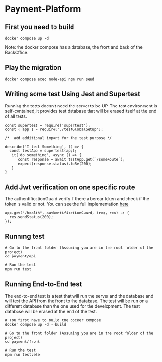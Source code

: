 # Payment-Platform

## First you need to build
`docker compose up -d`

Note: the docker compose has a database, the front and back of the BackOffice.

## Play the migration

`docker compose exec node-api npm run seed`

## Writing some test Using Jest and Supertest 

Running the tests doesn't need the server to be UP, The test environment is self-contained, it provides test database that will be erased itself at the end of all tests.

```
const supertest = require('supertest');
const { app } = require('./testGlobalSetup');

/*  add additional import for the test purpose */

describe('I test Something', () => {
  const testApp = supertest(app);
   it('do something', async () => {
      const response = await testApp.get(`/someRoute`);
      expect(response.status).toBe(200);
   }
}

```

## Add Jwt verification on one specific route

The authentificationGuard verify if there a berear token and check if the token is valid or not. You can see the full implementation [here](https://github.com/JustGritt/Payment-Platform/blob/main/payment/api/middlewares/authentificationGuard.js)

```
app.get("/health", authentificationGuard, (req, res) => {
  res.sendStatus(200);
});
```
## Running test

```
# Go to the front folder (Assuming you are in the root folder of the project)
cd payment/api

# Run the test
npm run test
```

## Running End-to-End test

The end-to-end test is a test that will run the server and the database and will test the API from the front to the database. The test will be run on a different database than the one used for the development. The test database will be erased at the end of the test.

```
# You first have to build the docker compose
docker compose up -d --build

# Go to the front folder (Assuming you are in the root folder of the project)
cd payment/front

# Run the test
npm run test:e2e
```

